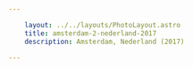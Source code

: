```yaml
---

    layout: ../../layouts/PhotoLayout.astro
    title: amsterdam-2-nederland-2017
    description: Amsterdam, Nederland (2017)

---
```

